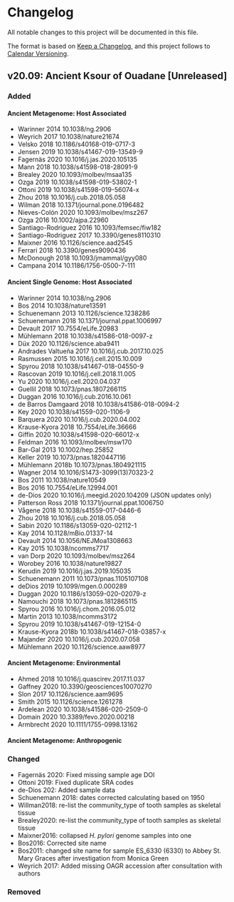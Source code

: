 # Changelog

All notable changes to this project will be documented in this file.

The format is based on [Keep a Changelog](https://keepachangelog.com/en/1.0.0/),
and this project follows to [Calendar Versioning](https://calver.org/).

## v20.09: Ancient Ksour of Ouadane [Unreleased]

### Added

#### Ancient Metagenome: Host Associated

- Warinner 2014 10.1038/ng.2906
- Weyrich 2017 10.1038/nature21674
- Velsko 2018 10.1186/s40168-019-0717-3
- Jensen 2019 10.1038/s41467-019-13549-9
- Fagernäs 2020 10.1016/j.jas.2020.105135
- Mann 2018 10.1038/s41598-018-28091-9
- Brealey 2020 10.1093/molbev/msaa135
- Ozga 2019 10.1038/s41598-019-53802-1
- Ottoni 2019 10.1038/s41598-019-56074-x
- Zhou 2018 10.1016/j.cub.2018.05.058
- Wilman 2018 10.1371/journal.pone.0196482
- Nieves-Colón 2020 10.1093/molbev/msz267
- Ozga 2016 10.1002/ajpa.22960
- Santiago-Rodriguez 2016 10.1093/femsec/fiw182
- Santiago-Rodriguez 2017 10.3390/genes8110310
- Maixner 2016 10.1126/science.aad2545
- Ferrari 2018 10.3390/genes9090436
- McDonough 2018 10.1093/jmammal/gyy080
- Campana 2014 10.1186/1756-0500-7-111

#### Ancient Single Genome: Host Associated

- Warinner 2014 10.1038/ng.2906
- Bos 2014 10.1038/nature13591
- Schuenemann 2013 10.1126/science.1238286
- Schuenemann 2018 10.1371/journal.ppat.1006997
- Devault 2017 10.7554/eLife.20983
- Mühlemann 2018 10.1038/s41586-018-0097-z
- Düx 2020 10.1126/science.aba9411
- Andrades Valtueña 2017 10.1016/j.cub.2017.10.025
- Rasmussen 2015 10.1016/j.cell.2015.10.009
- Spyrou 2018 10.1038/s41467-018-04550-9
- Rascovan 2019 10.1016/j.cell.2018.11.005
- Yu 2020 10.1016/j.cell.2020.04.037
- Guellil 2018 10.1073/pnas.1807266115
- Duggan 2016 10.1016/j.cub.2016.10.061
- de Barros Damgaard 2018 10.1038/s41586-018-0094-2
- Key 2020 10.1038/s41559-020-1106-9
- Barquera 2020 10.1016/j.cub.2020.04.002
- Krause-Kyora 2018 10.7554/eLife.36666
- Giffin 2020 10.1038/s41598-020-66012-x
- Feldman 2016 10.1093/molbev/msw170
- Bar-Gal 2013 10.1002/hep.25852
- Keller 2019 10.1073/pnas.1820447116
- Mühlemann 2018b 10.1073/pnas.1804921115
- Wagner 2014 10.1016/S1473-3099(13)70323-2
- Bos 2011 10.1038/nature10549
- Bos 2016 10.7554/eLife.12994.001
- de-Dios 2020 10.1016/j.meegid.2020.104209 (JSON updates only)
- Patterson Ross 2018 10.1371/journal.ppat.1006750
- Vågene 2018 10.1038/s41559-017-0446-6
- Zhou 2018 10.1016/j.cub.2018.05.058
- Sabin 2020 10.1186/s13059-020-02112-1
- Kay 2014 10.1128/mBio.01337-14
- Devault 2014 10.1056/NEJMoa1308663
- Kay 2015 10.1038/ncomms7717
- van Dorp 2020 10.1093/molbev/msz264
- Worobey 2016 10.1038/nature19827
- Kerudin 2019 10.1016/j.jas.2019.105035
- Schuenemann 2011 10.1073/pnas.1105107108
- deDios 2019 10.1099/mgen.0.000289
- Duggan 2020 10.1186/s13059-020-02079-z
- Namouchi 2018 10.1073/pnas.1812865115
- Spyrou 2016 10.1016/j.chom.2016.05.012
- Martin 2013 10.1038/ncomms3172
- Spyrou 2019 10.1038/s41467-019-12154-0
- Krause-Kyora 2018b 10.1038/s41467-018-03857-x
- Majander 2020 10.1016/j.cub.2020.07.058
- Mühlemann 2020 10.1126/science.aaw8977

#### Ancient Metagenome: Environmental

- Ahmed 2018 10.1016/j.quascirev.2017.11.037
- Gaffney 2020 10.3390/geosciences10070270
- Slon 2017 10.1126/science.aam9695
- Smith 2015 10.1126/science.1261278
- Ardelean 2020 10.1038/s41586-020-2509-0
- Domain 2020 10.3389/fevo.2020.00218
- Armbrecht 2020 10.1111/1755-0998.13162

#### Ancient Metagenome: Anthropogenic

### Changed

- Fagernäs 2020: Fixed missing sample age DOI
- Ottoni 2019: Fixed duplicate SRA codes
- de-Dios 202: Added sample data
- Schuenemann 2018: dates corrected calculating based on 1950
- Willman2018: re-list the community_type of tooth samples as skeletal tissue
- Brealey2020: re-list the community_type of tooth samples as skeletal tissue
- Maixner2016: collapsed _H. pylori_ genome samples into one
- Bos2016: Corrected site name
- Bos2011: changed site name for sample ES_6330 (6330) to Abbey St. Mary Graces after investigation from Monica Green
- Weyrich 2017: Added missing OAGR accession after consultation with authors

### Removed
